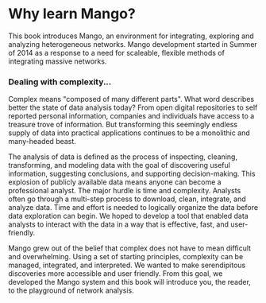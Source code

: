 # Why learn Mango?

This book introduces Mango, an environment for integrating, exploring and analyzing heterogeneous networks. Mango development started in Summer of 2014 as a response to a need for scaleable, flexible methods of integrating massive networks. 

### Dealing with complexity...

Complex means "composed of many different parts". What word  describes better the state of data analysis today? From open  digital repositories to self reported personal information, companies and individuals have access to a treasure trove of information. But transforming this seemingly endless supply of data into practical applications continues to be a monolithic and many-headed beast.

The analysis of data is defined as the process of inspecting, cleaning, transforming, and modeling data with the goal of discovering useful information, suggesting conclusions, and supporting decision-making.  This explosion of publicly available data means anyone can become a professional analyst. The major hurdle is time and complexity. Analysts often go through a multi-step process to download, clean, integrate, and analyze data. Time and effort is needed to logically organize the data before data exploration can begin. We hoped to develop a tool that enabled data analysts to interact with the data in a way that is effective, fast, and user-friendly.

Mango grew out of the belief that complex does not have to mean difficult and overwhelming. Using a set of starting principles, complexity can be managed, integrated, and interpreted. We wanted to make serendipitous discoveries more accessible and user friendly. From this goal, we developed the Mango system and this book will introduce you, the reader, to the playground of network analysis. 




